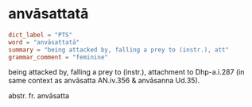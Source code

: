 # anvāsattatā

``` toml
dict_label = "PTS"
word = "anvāsattatā"
summary = "being attacked by, falling a prey to (instr.), att"
grammar_comment = "feminine"
```

being attacked by, falling a prey to (instr.), attachment to Dhp\-a.i.287 (in same context as anvāsatta AN.iv.356 & anvāsanna Ud.35).

abstr. fr. anvāsatta

